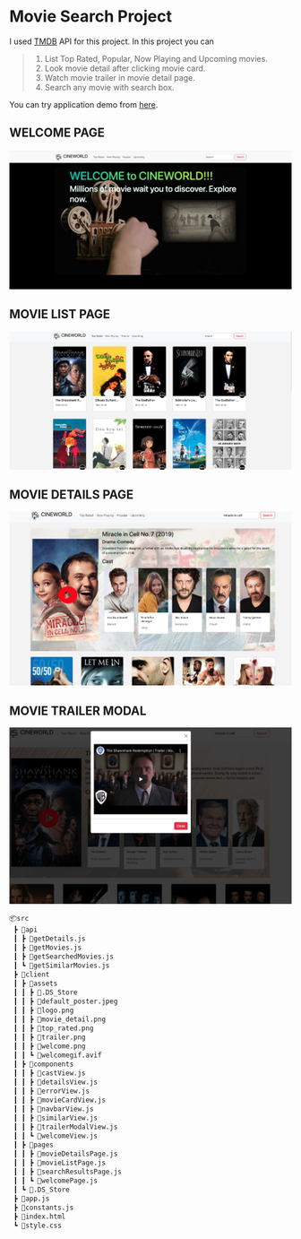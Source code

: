 # Movie Search Project
I used [TMDB](https://www.themoviedb.org/) API for this project. In this project you can 

> 1. List Top Rated, Popular, Now Playing and Upcoming movies.
> 2. Look movie detail after clicking movie card.
> 3. Watch movie trailer in movie detail page.
> 4. Search any movie with search box.

You can try application demo from [here](https://iakancay.github.io/ProjectUsingApi/src/index.html).


## WELCOME PAGE
![Welcome page](./src/client/assets/welcome.png)

## MOVIE LIST PAGE
![Top Rated Movies](./src/client/assets/top_rated.png)

## MOVIE DETAILS PAGE
![Movie Details](./src/client/assets/movie_detail.png)

## MOVIE TRAILER MODAL
![Trailer Video](./src/client/assets/trailer.png)

```
📦src
 ┣ 📂api
 ┃ ┣ 📜getDetails.js
 ┃ ┣ 📜getMovies.js
 ┃ ┣ 📜getSearchedMovies.js
 ┃ ┗ 📜getSimilarMovies.js
 ┣ 📂client
 ┃ ┣ 📂assets
 ┃ ┃ ┣ 📜.DS_Store
 ┃ ┃ ┣ 📜default_poster.jpeg
 ┃ ┃ ┣ 📜logo.png
 ┃ ┃ ┣ 📜movie_detail.png
 ┃ ┃ ┣ 📜top_rated.png
 ┃ ┃ ┣ 📜trailer.png
 ┃ ┃ ┣ 📜welcome.png
 ┃ ┃ ┗ 📜welcomegif.avif
 ┃ ┣ 📂components
 ┃ ┃ ┣ 📜castView.js
 ┃ ┃ ┣ 📜detailsView.js
 ┃ ┃ ┣ 📜errorView.js
 ┃ ┃ ┣ 📜movieCardView.js
 ┃ ┃ ┣ 📜navbarView.js
 ┃ ┃ ┣ 📜similarView.js
 ┃ ┃ ┣ 📜trailerModalView.js
 ┃ ┃ ┗ 📜welcomeView.js
 ┃ ┣ 📂pages
 ┃ ┃ ┣ 📜movieDetailsPage.js
 ┃ ┃ ┣ 📜movieListPage.js
 ┃ ┃ ┣ 📜searchResultsPage.js
 ┃ ┃ ┗ 📜welcomePage.js
 ┃ ┗ 📜.DS_Store
 ┣ 📜app.js
 ┣ 📜constants.js
 ┣ 📜index.html
 ┗ 📜style.css
 ```
